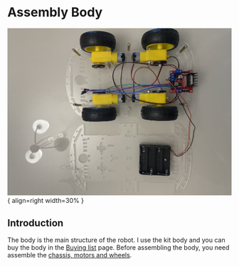 # Assembly Body


![Chassis](../images/assembly/body/IMG_5005.jpg){ align=right width=30% }


## Introduction

The body is the main structure of the robot. I use the kit body and you can buy the body in the [Buying list](../components/buying.md) page. Before assembling the body, you need assemble the [chassis, motors and wheels](chassis.md).